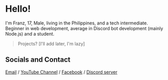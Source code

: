 # Hello!
I'm Franz, 17, Male, living in the Philippines, and a tech intermediate. Beginner in web development, average in Discord bot development (mainly Node.js) and a student.
> Projects? [I'll add later, I'm lazy]

## Socials and Contact
[Email](mailto:admin@pranchi.xyz) / [YouTube Channel](https://www.youtube.com/watch?v=dQw4w9WgXcQ) / [Facebook](https://www.facebook.com/pranchi.live) /
[Discord server](https://discord.nebby.online)


<!---
devpranchi/devpranchi is a ✨ special ✨ repository because its `README.md` (this file) appears on your GitHub profile.
You can click the Preview link to take a look at your changes.
--->

